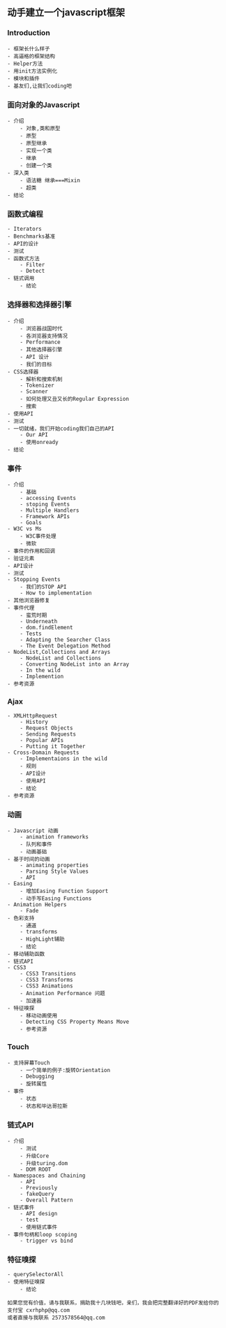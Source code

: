 ## 动手建立一个javascript框架

### Introduction
	- 框架长什么样子
	- 高逼格的框架结构
	- Helper方法
	- 用init方法实例化
	- 模块和插件
	- 基友们,让我们coding吧

### 面向对象的Javascript
	- 介绍
		- 对象,类和原型
		- 原型
		- 原型继承
		- 实现一个类
		- 继承
		- 创建一个类
	- 深入类
		- 语法糖 继承===Mixin
		- 超类
	- 结论
### 函数式编程
	- Iterators
	- Benchmarks基准
	- API的设计
	- 测试
	- 函数式方法
		- Filter
		- Detect
	- 链式调用
		- 结论
### 选择器和选择器引擎
	- 介绍
		- 浏览器战国时代
		- 各浏览器支持情况
		- Performance
		- 其他选择器引擎
		- API 设计
		- 我们的目标
	- CSS选择器
		- 解析和搜索机制
		- Tokenizer
		- Scanner
		- 如何处理又丑又长的Regular Expression
		- 搜索
	- 使用API
	- 测试
	- 一切就绪，我们开始coding我们自己的API
		- Our API
		- 使用onready
	- 结论
### 事件
	- 介绍
		- 基础
		- accessing Events
		- stoping Events
		- Multiple Handlers
		- Framework APIs
		- Goals
	- W3C vs Ms
		- W3C事件处理
		- 微软
	- 事件的作用和回调
	- 验证元素
	- API设计
	- 测试
	- Stopping Events
		- 我们的STOP API
		- How to implementation
	- 其他浏览器修复
	- 事件代理
		- 蛮荒时期
		- Underneath
		- dom.findElement
		- Tests
		- Adapting the Searcher Class
		- The Event Delegation Method
	- NodeList,Collections and Arrays
		- NodeList and Collections
		- Converting NodeList into an Array
		- In the wild
		- Implemention
	- 参考资源
### Ajax
	- XMLHttpRequest
		- History
		- Request Objects 
		- Sending Requests
		- Popular APIs
		- Putting it Together
	- Cross-Domain Requests
		- Implementaions in the wild
		- 规则
		- API设计
		- 使用API
		- 结论
	- 参考资源
### 动画
	- Javascript 动画
		- animation frameworks
		- 队列和事件
		- 动画基础
	- 基于时间的动画
		- animating properties
		- Parsing Style Values
		- API
	- Easing
		- 增加Easing Function Support
		- 动手写Easing Functions
	- Animation Helpers
		- Fade
	- 色彩支持
		- 通道
		- transforms
		- HighLight辅助
		- 结论
	- 移动辅助函数
	- 链式API
	- CSS3
		- CSS3 Transitions
		- CSS3 Transforms
		- CSS3 Animations
		- Animation Performance 问题
		- 加速器
	- 特征嗅探
		- 移动动画使用
		- Detecting CSS Property Means Move
		- 参考资源
### Touch
	- 支持屏幕Touch
		- 一个简单的例子:旋转Orientation
		- Debugging 
		- 旋转属性
	- 事件
		- 状态
		- 状态和毕达哥拉斯
### 链式API
	- 介绍
		- 测试
		- 升级Core
		- 升级turing.dom
		- DOM ROOT
	- Namespaces and Chaining 
		- API
		- Previously
		- fakeQuery
		- Overall Pattern
	- 链式事件
		- API design
		- test
		- 使用链式事件
	- 事件句柄和loop scoping
		- trigger vs bind
### 特征嗅探
	- querySelectorAll
	- 使用特征嗅探
		- 结论

```
如果您觉有价值，请与我联系，捐助我十几块钱吧，亲们，我会把完整翻译好的PDF发给你的
支付宝 cxrhphp@qq.com
或者直接与我联系 2573578564@qq.com
```